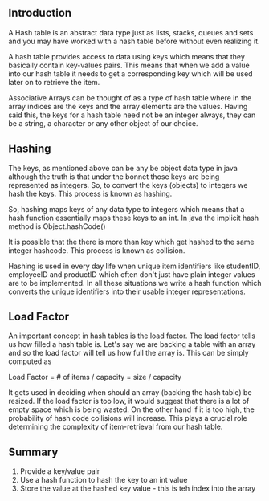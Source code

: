 
Introduction
------------

A Hash table is an abstract data type just as lists, stacks,
queues and sets and you may have worked with a hash table before
without even realizing it.

A hash table provides access to data using keys which means that
they basically contain key-values pairs. This means that when
we add a value into our hash table it needs to get a corresponding
key which will be used later on to retrieve the item.

Associative Arrays can be thought of as a type of hash table
where in the array indices are the keys and the array elements are
the values. Having said this, the keys for a hash table need not
be an integer always, they can be a string, a character or any
other object of our choice.


Hashing
----------

The keys, as mentioned above can be any be object data type in java
although the truth is that under the bonnet those keys are being
represented as integers. So, to convert the keys (objects) to integers
we hash the keys. This process is known as hashing.

So, hashing maps keys of any data type to integers which means
that a hash function essentially maps these keys to an int.
In java the implicit hash method is Object.hashCode()

It is possible that the there is more than key which get hashed
to the same integer hashcode. This process is known as collision.

Hashing is used in every day life when unique item identifiers like
studentID, employeeID and productID which often don't just
have plain integer values are to be implemented. In all these
situations we write a hash function which converts the unique
identifiers into their usable integer representations.

Load Factor
-----------
An important concept in hash tables is the load factor.
The load factor tells us how filled a hash table is.
Let's say we are backing a table with an array and so the load
factor will tell us how full the array is. This can be simply
computed as

Load Factor = # of items / capacity = size / capacity

It gets used in deciding when should an array (backing the hash
table) be resized. If the load factor is too low, it would suggest
that there is a lot of empty space which is being wasted.
On the other hand if it is too high, the probability of hash code
collisions will increase. This plays a crucial role determining
the complexity of item-retrieval from our hash table.


Summary
-------

 1. Provide a key/value pair
 2. Use a hash function to hash the key to an int value
 3. Store the value at the hashed key value - this is teh index
    into the array